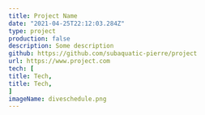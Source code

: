 ```yaml
---
title: Project Name
date: "2021-04-25T22:12:03.284Z"
type: project
production: false
description: Some description
github: https://github.com/subaquatic-pierre/project
url: https://www.project.com
tech: [
title: Tech,
title: Tech,
]
imageName: diveschedule.png
---
```

